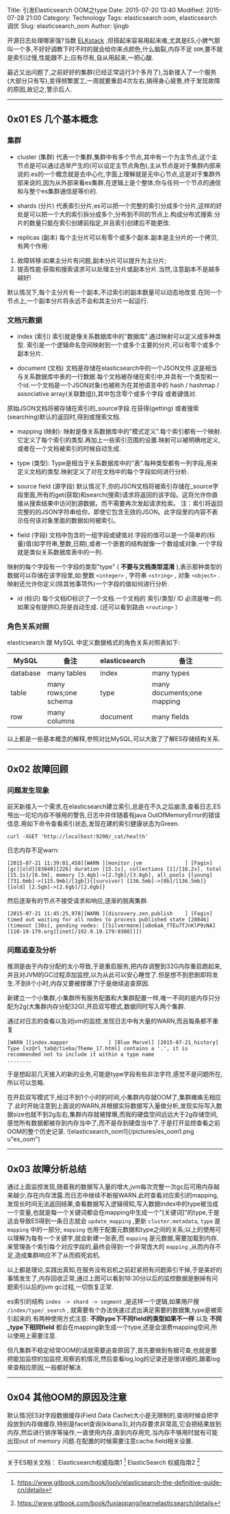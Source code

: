 Title: 引发Elasticsearch OOM之type
Date: 2015-07-20 13:40
Modified: 2015-07-28 21:00
Category: Technology
Tags: elasticsearch oom, elasticsearch 调优
Slug: elasticsearch_oom
Author: ljingb

开源日志处理哪家强?当数 [ELKstack](https://www.elastic.co/) ,但搭起来容易用起来难,尤其是ES,小脾气那叫一个多,不好好调教下时不时的就会给你来点颜色,什么脑裂,内存不足 `OOM`,要不就是索引过慢,性能跟不上;应有尽有,自从用起来,一把心酸.

最近又出问题了,之前好好的集群(已经正常运行3个多月了),当新接入了一个服务(大部分只有写),变得频繁罢工,一周就要重启4次左右,搞得身心疲惫,终于发现故障的原因,故记之,警示后人.

* * *

## 0x01 ES 几个基本概念

###  集群

* cluster (集群)
代表一个集群,集群中有多个节点,其中有一个为主节点,这个主节点是可以通过选举产生的(可以设定主节点角色),主从节点是对于集群内部来说的.es的一个概念就是去中心化,字面上理解就是无中心节点,这是对于集群外部来说的,因为从外部来看es集群,在逻辑上是个整体,你与任何一个节点的通信和与整个es集群通信是等价的.

* shards (分片)
代表索引分片,es可以把一个完整的索引分成多个分片,这样的好处是可以把一个大的索引拆分成多个,分布到不同的节点上.构成分布式搜索.分片的数量只能在索引创建前指定,并且索引创建后不能更改.

* replicas (副本)
每个主分片可以有零个或多个副本.副本是主分片的一个拷贝,有两个作用:

 1. 故障转移:如果主分片有问题,副本分片可以提升为主分片;
 2. 提高性能:获取和搜索请求可以处理主分片或副本分片.当然,注意副本不是越多越好!

 默认情况下,每个主分片有一个副本,不过索引的副本数量可以动态地改变.在同一个节点上,一个副本分片将永远不会和其主分片一起运行.

### 文档元数据
* index (索引)
索引就是像关系数据库中的"数据库".通过映射可以定义成多种类型.
索引是一个逻辑命名空间映射到一个或多个主要的分片,可以有零个或多个副本分片.

* document (文档)
文档是存储在elasticsearch中的一个JSON文件.这是相当与关系数据库中表的一行数据.每个文档被存储在索引中,并具有一个类型和一个id.一个文档是一个JSON对象(也被称为在其他语言中的 hash / hashmap / associative array(关联数组)),其中包含零个或多个字段 或者键值对.

 原始JSON文档将被存储在索引的_source字段.在获得(getting) 或者搜索(searching)默认的返回时,得到或搜索文档.

* mapping (映射):
映射是像关系数据库中的"模式定义".每个索引都有一个映射.它定义了每个索引的类型.再加上一些索引范围的设置.映射可以被明确地定义,或者在一个文档被索引的时候自动生成.

* type (类型):
Type是相当于关系数据库中的"表".每种类型都有一列字段,用来定义文档的类型.映射定义了对在文档中的每个字段如何进行分析.

* source field (源字段)
默认情况下,你的JSON文档将被索引存储在_source字段里面,所有的get(获取)和search(搜索)请求将返回的该字段。这将允许你直接从搜索结果中访问到源数据，而不需要再次发起请求检索。
注：索引将返回完整的的JSON字符串给你，即使它包含无效的JSON。此字段里的内容不表示任何该对象里面的数据如何被索引。

* field (字段)
文档中包含的一组字段或键值对.字段的值可以是一个简单的(标量)值(如字符串,整数,日期),或者一个嵌套的结构就像一个数组或对象.一个字段就是类似关系数据库表中的一列.

 映射的每个字段有一个字段的类型"type" ( **不要与文档类型混淆** ),表示那种类型的数据可以存储在该字段里,如:整数 `<integer>` , 字符串 `<string>` , 对象 `<object>` .映射还允许你定义(除其他事项外)一个字段的值如何进行分析.

* id (标识)
每个文档ID标识了一个文档.一个文档的 索引/类型/ ID 必须是唯一的.如果没有提供ID,将是自动生成. (还可以看到路由 `<routing>` ）

### 角色关系对照

elasticsearch 跟 MySQL 中定义数据格式的角色关系对照表如下:

| MySQL    |  备注 | elasticsearch | 备注 |
| -------- | ------ | ------- | -------- |
| database |many tables |index | many types|
| table    |many rows;one schema |type | many documents;one mapping|
| row      | many columns |document | many fields|


以上都是一些基本概念的解释,参照对比MySQL,可以大致了了解ES存储结构关系.

***

## 0x02 故障回顾

### 问题发生现象
前天新接入一个需求,在elasticsearch建立索引,总是在不久之后崩溃,查看日志,ES甩出一坨坨内存不够用的警告,日志中并伴随着有java OutOfMemoryError的错误信息.用如下命令查看索引状态,发现在建的索引健康状态为Green.

```
curl -XGET 'http://localhost:9200/_cat/health'
```

日志内存不足warn:
```
[2015-07-21 11:39:01,458][WARN ][monitor.jvm              ] [Fagin] [gc][old][83840][226] duration [15.1s], collections [1]/[16.2s], total [15.1s]/[6.3m], memory [3.4gb]->[2.7gb]/[3.8gb], all_pools {[young] [731.6mb]->[115.9mb]/[1gb]}{[survivor] [136.5mb]->[0b]/[136.5mb]}{[old] [2.5gb]->[2.6gb]/[2.6gb]}
```

然后逐渐有的节点不接受请求和响应,逐渐的脱离集群.

```
[2015-07-21 11:45:25,978][WARN ][discovery.zen.publish    ] [Fagin] timed out waiting for all nodes to process published state [28846] (timeout [30s], pending nodes: [[Silvermane][o8o6aA_fTEu7TJnKlP9zNA][110-19-179.org][inet[/192.9.19.179:9300]]])
```

### 问题追查及分析
推测是由于内存分配的太小导致,于是重启服务,把内存调整到32G内存重启跑起来,并且对JVM的GC过程添加监控,以为从此可以安心睡觉了.但是想不到悲剧即将发生.不到8个小时,内存又要被撑爆了!于是继续追查原因.

新建立一个小集群,小集群所有服务配置和大集群配置一样,唯一不同的是内存只分配为2g(大集群内存分配32G),开启双写模式,数据同时写入两个集群.

通过对日志的查看以及对jvm的监控,发现日志中有大量的WARN,而且每条都不重复
```
[WARN ][index.mapper             ] [Blue Marvel] [2015-07-21_history] Type [xz@rl_tab@/tieba/Theme_17.html] contains a '.', it is recommended not to include it within a type name
........
```
于是想起前几天接入的新的业务,可能是type字段有些非法字符,感觉不是问题所在,所以可以忽略.

在开启双写模式下,经过不到1个小时的时间,小集群内存就OOM了,集群瘫痪无相应了.此时开始注意到上面说的WARN,并根据实际数据写入量做分析,发现实际写入数据size也就不到2g左右,集群内存就被撑爆,而我的硬盘空间远远大于2g存储空间,感觉所有数据都被存到内存当中了,而不是存到硬盘当中了.于是打开监控查看之前OOM的整个历史记录.
![elasticsearch_oom1](/pictures/es_oom1.png u"es_oom")

***

## 0x03 故障分析总结
通过上面监控发现,随着我的数据写入量的增大,jvm每次完整一次gc后可用内存越来越少,存在内存泄露.而日志中继续不断报WARN.此时查看对应索引的mapping,发现长时间无法返回结果,查看数据写入逻辑得知,写入数据index中的type被当成一个变量,也就是每一个关键词都会在mapping中生成一个"[关键词]"的type,于是这会导致ES得到一条日志就会 `update_mapping` ,更新 `cluster.metadata`, `type` 是 `mapping` 中的一部分, `mapping` 也用于配置元数据和type之间的关系;以上的使用可以理解为每有一个关键字,就会新建一张表,而 `mapping` 是元数据,需要加载到内存,来管理各个索引每个对应字段的,最终会得到一个非常庞大的 `mapping` ,从而内存不足,造成集群响应不了从而假死宕机.

以上都是理论,实践出真知,在服务没有宕机之前赶紧把有问题索引干掉,于是美好的事情发生了,内存回收正常,通过上图可以看到18:30分以后的监控数据是删掉有问题索引以后的jvm gc过程,一切恢复正常.

es索引的结构 `index -> shard -> segment` ,是这样一个逻辑,如果用户搜 `/index/type/_search` , 就需要有个办法快速过滤出满足需要的数据集,type是被索引起来的.有两种使用方式注意: **不同type下不同field的类型如果不一样** 以及 **不同_type下相同field** 都会在mapping新生成一个type,还是会浪费mapping空间,所以使用上需要注意.

但凡集群不稳定经常OOM的话就需要追查原因了,首先要做到有据可查,也就是要把能加监控的加监控,观察宕机情况,然后查看log,log的记录还是很详细的,跟着log來查相应原因,一般都好解决.

***

## 0x04 其他OOM的原因及注意
默认情况ES对字段数据缓存(Field Data Cache)大小是无限制的,查询时候会把字段放到内存做缓存,特别是facet查询(kibana3),对内存要求非常高,它会把结果放到内存,然后进行排序等操作,一直使用内存,直到内存用完,当内存不够用时就有可能出现out of memory 问题.在配置的时候需要注意cache.field相关设置.

***

关于ES相关文档：
Elasticsearch权威指南1 [^ES_BOOK1]
ElasticSearch 权威指南2 [^ES_BOOK2]

[^ES_BOOK1]: https://www.gitbook.com/book/looly/elasticsearch-the-definitive-guide-cn/details

[^ES_BOOK2]: https://www.gitbook.com/book/fuxiaopang/learnelasticsearch/details
